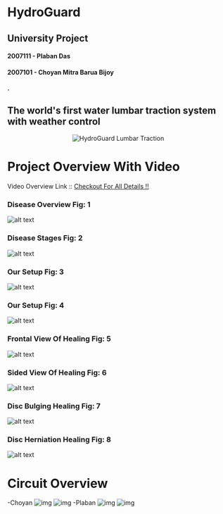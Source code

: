 # HydroGuard
## University Project
#### 2007111 - Plaban Das
#### 2007101 - Choyan Mitra Barua Bijoy
#### .
## The world's first water lumbar traction system with weather control 
<p align="center">
  <img src="https://github.com/plabandas/HydroGuard_LumbarTraction/blob/master/Images/HydroGuard.jpg" alt="HydroGuard Lumbar Traction">
</p>

# Project Overview With Video 
Video Overview Link :: [Checkout For All Details !!](https://www.youtube.com/watch?v=lkTgVo6YzuI)


### Disease Overview Fig: 1
![alt text](https://github.com/plabandas/HydroGuard_LumbarTraction/blob/master/Images/Print%20Page%201.jpg)

### Disease Stages Fig: 2
![alt text](https://github.com/plabandas/HydroGuard_LumbarTraction/blob/master/Images/Print%20Page%202.jpg)

### Our Setup Fig: 3
![alt text](https://github.com/plabandas/HydroGuard_LumbarTraction/blob/master/Images/Print%20Page%203%20Blur.jpg)

### Our Setup Fig: 4
![alt text](https://github.com/plabandas/HydroGuard_LumbarTraction/blob/master/Images/Print%20Page%204.jpg)

### Frontal View Of Healing Fig: 5
![alt text](https://github.com/plabandas/HydroGuard_LumbarTraction/blob/master/Images/Print%20Page%205.jpg)

### Sided View Of Healing Fig: 6
![alt text](https://github.com/plabandas/HydroGuard_LumbarTraction/blob/master/Images/Print%20Page%206.jpg)

### Disc Bulging Healing Fig: 7
![alt text](https://github.com/plabandas/HydroGuard_LumbarTraction/blob/master/Images/Print%20Page%207.jpg)

### Disc Herniation Healing Fig: 8
![alt text](https://github.com/plabandas/HydroGuard_LumbarTraction/blob/master/Images/Print%20Page%208.jpg)


# Circuit Overview
-Choyan
<img src="./choyan.png" alt="img" />
<img src="./choyan1.png" alt="img" />
-Plaban
<img src="./plaban.png" alt="img" />
<img src="./plaban1.png" alt="img" />
